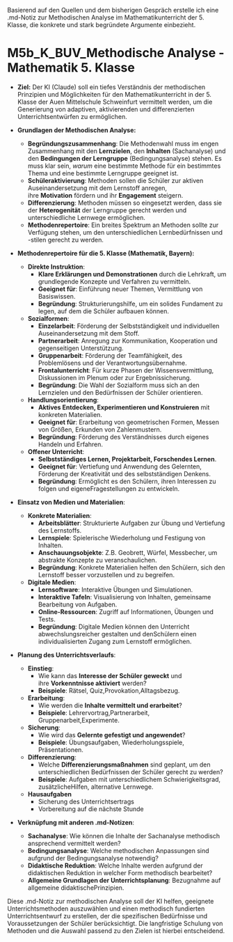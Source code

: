 Basierend auf den Quellen und dem bisherigen Gespräch erstelle ich eine .md-Notiz zur Methodischen Analyse im Mathematikunterricht der 5. Klasse, die konkrete und stark begründete Argumente einbezieht.

# M5b_K_BUV_Methodische Analyse - Mathematik 5. Klasse

- **Ziel:** Der KI (Claude) soll ein tiefes Verständnis der methodischen Prinzipien und Möglichkeiten für den Mathematikunterricht in der 5. Klasse der Auen Mittelschule Schweinfurt vermittelt werden, um die Generierung von adaptiven, aktivierenden und differenzierten Unterrichtsentwürfen zu ermöglichen.
    
- **Grundlagen der Methodischen Analyse:**
    
    - **Begründungszusammenhang**: Die Methodenwahl muss im engen Zusammenhang mit den **Lernzielen**, den **Inhalten** (Sachanalyse) und den **Bedingungen der Lerngruppe** (Bedingungsanalyse) stehen. Es muss klar sein, _warum_ eine bestimmte Methode für ein bestimmtes Thema und eine bestimmte Lerngruppe geeignet ist.
    - **Schüleraktivierung**: Methoden sollen die Schüler zur aktiven Auseinandersetzung mit dem Lernstoff anregen, ihre **Motivation** fördern und ihr **Engagement** steigern.
    - **Differenzierung**: Methoden müssen so eingesetzt werden, dass sie der **Heterogenität** der Lerngruppe gerecht werden und unterschiedliche Lernwege ermöglichen.
    - **Methodenrepertoire**: Ein breites Spektrum an Methoden sollte zur Verfügung stehen, um den unterschiedlichen Lernbedürfnissen und -stilen gerecht zu werden.
- **Methodenrepertoire für die 5. Klasse (Mathematik, Bayern):**
    
    - **Direkte Instruktion**:
        - **Klare Erklärungen und Demonstrationen** durch die Lehrkraft, um grundlegende Konzepte und Verfahren zu vermitteln.
        - **Geeignet für**: Einführung neuer Themen, Vermittlung von Basiswissen.
        - **Begründung**: Strukturierungshilfe, um ein solides Fundament zu legen, auf dem die Schüler aufbauen können.
    - **Sozialformen**:
        - **Einzelarbeit**: Förderung der Selbstständigkeit und individuellen Auseinandersetzung mit dem Stoff.
        - **Partnerarbeit**: Anregung zur Kommunikation, Kooperation und gegenseitigen Unterstützung.
        - **Gruppenarbeit**: Förderung der Teamfähigkeit, des Problemlösens und der Verantwortungsübernahme.
        - **Frontalunterricht**: Für kurze Phasen der Wissensvermittlung, Diskussionen im Plenum oder zur Ergebnissicherung.
        - **Begründung**: Die Wahl der Sozialform muss sich an den Lernzielen und den Bedürfnissen der Schüler orientieren.
    - **Handlungsorientierung**:
        - **Aktives Entdecken, Experimentieren und Konstruieren** mit konkreten Materialien.
        - **Geeignet für**: Erarbeitung von geometrischen Formen, Messen von Größen, Erkunden von Zahlenmustern.
        - **Begründung**: Förderung des Verständnisses durch eigenes Handeln und Erfahren.
    - **Offener Unterricht**:
        - **Selbstständiges Lernen, Projektarbeit, Forschendes Lernen**.
        - **Geeignet für**: Vertiefung und Anwendung des Gelernten, Förderung der Kreativität und des selbstständigen Denkens.
        - **Begründung**: Ermöglicht es den Schülern, ihren Interessen zu folgen und eigeneFragestellungen zu entwickeln.
- **Einsatz von Medien und Materialien**:
    
    - **Konkrete Materialien**:
        - **Arbeitsblätter**: Strukturierte Aufgaben zur Übung und Vertiefung des Lernstoffs.
        - **Lernspiele**: Spielerische Wiederholung und Festigung von Inhalten.
        - **Anschauungsobjekte**: Z.B. Geobrett, Würfel, Messbecher, um abstrakte Konzepte zu veranschaulichen.
        - **Begründung**: Konkrete Materialien helfen den Schülern, sich den Lernstoff besser vorzustellen und zu begreifen.
    - **Digitale Medien**:
        - **Lernsoftware**: Interaktive Übungen und Simulationen.
        - **Interaktive Tafeln**: Visualisierung von Inhalten, gemeinsame Bearbeitung von Aufgaben.
        - **Online-Ressourcen**: Zugriff auf Informationen, Übungen und Tests.
        - **Begründung**: Digitale Medien können den Unterricht abwechslungsreicher gestalten und denSchülern einen individualisierten Zugang zum Lernstoff ermöglichen.
- **Planung des Unterrichtsverlaufs**:
    
    - **Einstieg**:
        - Wie kann das **Interesse der Schüler geweckt** und ihre **Vorkenntnisse aktiviert** werden?
        - **Beispiele**: Rätsel, Quiz,Provokation,Alltagsbezug.
    - **Erarbeitung**:
        - Wie werden die **Inhalte vermittelt und erarbeitet**?
        - **Beispiele**: Lehrervortrag,Partnerarbeit, Gruppenarbeit,Experimente.
    - **Sicherung**:
        - Wie wird das **Gelernte gefestigt und angewendet**?
        - **Beispiele**: Übungsaufgaben, Wiederholungsspiele, Präsentationen.
    - **Differenzierung**:
        - Welche **Differenzierungsmaßnahmen** sind geplant, um den unterschiedlichen Bedürfnissen der Schüler gerecht zu werden?
        - **Beispiele**: Aufgaben mit unterschiedlichem Schwierigkeitsgrad, zusätzlicheHilfen, alternative Lernwege.
    - **Hausaufgaben**
        - Sicherung des Unterrichtsertrags
        - Vorbereitung auf die nächste Stunde
- **Verknüpfung mit anderen .md-Notizen**:
    
    - **Sachanalyse**: Wie können die Inhalte der Sachanalyse methodisch ansprechend vermittelt werden?
    - **Bedingungsanalyse**: Welche methodischen Anpassungen sind aufgrund der Bedingungsanalyse notwendig?
    - **Didaktische Reduktion**: Welche Inhalte werden aufgrund der didaktischen Reduktion in welcher Form methodisch bearbeitet?
    - **Allgemeine Grundlagen der Unterrichtsplanung**: Bezugnahme auf allgemeine didaktischePrinzipien.

Diese .md-Notiz zur methodischen Analyse soll der KI helfen, geeignete Unterrichtsmethoden auszuwählen und einen methodisch fundierten Unterrichtsentwurf zu erstellen, der die spezifischen Bedürfnisse und Voraussetzungen der Schüler berücksichtigt. Die langfristige Schulung von Methoden und die Auswahl passend zu den Zielen ist hierbei entscheidend.